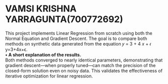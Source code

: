 # VAMSI KRISHNA YARRAGUNTA(700772692)  
This project implements Linear Regression from scratch using both the Normal Equation and Gradient Descent. The goal is to compare both methods on synthetic data generated from the equation 𝑦 = 3 + 4 𝑥 + 𝜖 y=3+4x+ϵ.  
**•	A short explanation of the results.**  
Both methods converged to nearly identical parameters, demonstrating that gradient descent—when properly tuned—can match the precision of the closed-form solution even on noisy data. This validates the effectiveness of iterative optimization for linear regression.
